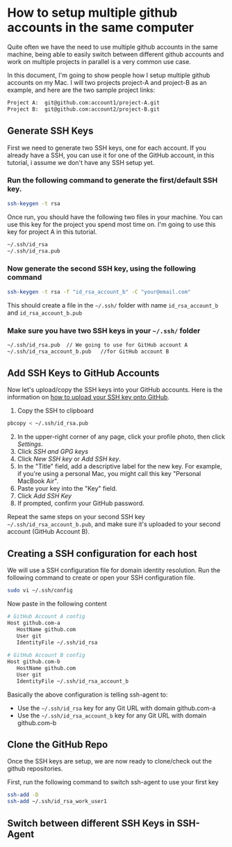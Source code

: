 # How to setup multiple github accounts in the same computer

Quite often we have the need to use multiple github accounts in the same machine, being able to easily switch between different github accounts and work on multiple projects in parallel is a very common use case.

In this document, I'm going to show people how I setup multiple github accounts on my Mac. I will two projects project-A and project-B as an example, and here are the two sample project links: 
```sh
Project A:  git@github.com:account1/project-A.git
Project B:  git@github.com:account2/project-B.git
```

## Generate SSH Keys
First we need to generate two SSH keys, one for each account. If you already have a SSH, you can use it for one of the GitHub account, in this tutorial, i assume we don't have any SSH setup yet.

### Run the following command to generate the first/default SSH key. 
```sh
ssh-keygen -t rsa
```
Once run, you should have the following two files in your machine. You can use this key for the project you spend most time on. I'm going to use this key for project A in this tutorial.
```sh
~/.ssh/id_rsa
~/.ssh/id_rsa.pub
```

### Now generate the second SSH key, using the following command
```sh
ssh-keygen -t rsa -f "id_rsa_account_b" -C "your@email.com"
```
This should create a file in the `~/.ssh/` folder with name `id_rsa_account_b` and `id_rsa_account_b.pub`

### Make sure you have two SSH keys in your `~/.ssh/` folder
```sh
~/.ssh/id_rsa.pub  // We going to use for GitHub account A
~/.ssh/id_rsa_account_b.pub   //for GitHub account B
```


## Add SSH Keys to GitHub Accounts
Now let's upload/copy the SSH keys into your GitHub accounts. Here is the information on [how to upload your SSH key onto GitHub](https://help.github.com/en/github/authenticating-to-github/adding-a-new-ssh-key-to-your-github-account).

1. Copy the SSH to clipboard
```sh
pbcopy < ~/.ssh/id_rsa.pub
```
2. In the upper-right corner of any page, click your profile photo, then click *Settings*. 
3. Click *SSH and GPG keys*
4. Click *New SSH key* or *Add SSH key*.
5. In the "Title" field, add a descriptive label for the new key. For example, if you're using a personal Mac, you might call this key "Personal MacBook Air".
6. Paste your key into the "Key" field. 
7. Click *Add SSH Key*
8. If prompted, confirm your GitHub password. 

Repeat the same steps on your second SSH key `~/.ssh/id_rsa_account_b.pub`, and make sure it's uploaded to your second account (GitHub Account B).

## Creating a SSH configuration for each host
We will use a SSH configuration file for domain identity resolution. Run the following command to create or open your SSH configuration file.
```sh
sudo vi ~/.ssh/config
```

Now paste in the following content
```sh
# GitHub Account A config
Host github.com-a
   HostName github.com
   User git
   IdentityFile ~/.ssh/id_rsa
   
# GitHub Account B config
Host github.com-b   
   HostName github.com
   User git
   IdentityFile ~/.ssh/id_rsa_account_b
```
Basically the above configuration is telling ssh-agent to:
* Use the `~/.ssh/id_rsa` key for any Git URL with domain github.com-a
* Use the `~/.ssh/id_rsa_account_b` key for any Git URL with domain github.com-b

## Clone the GitHub Repo
Once the SSH keys are setup, we are now ready to clone/check out the github repositories.

First, run the following command to switch ssh-agent to use your first key
```sh
ssh-add -D
ssh-add ~/.ssh/id_rsa_work_user1
```

## Switch between different SSH Keys in SSH-Agent


